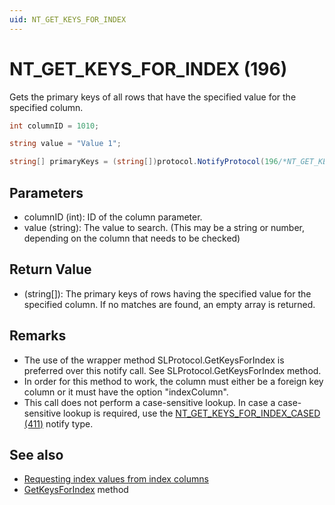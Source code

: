 ```yaml
---
uid: NT_GET_KEYS_FOR_INDEX
---
```


# NT_GET_KEYS_FOR_INDEX (196)

Gets the primary keys of all rows that have the specified value for the specified column.

```csharp
int columnID = 1010;

string value = "Value 1";

string[] primaryKeys = (string[])protocol.NotifyProtocol(196/*NT_GET_KEYS_FOR_INDEX*/ , columnID, value);
```

## Parameters

- columnID (int): ID of the column parameter.
- value (string): The value to search. (This may be a string or number, depending on the column that needs to be checked) 

## Return Value

- (string[]): The primary keys of rows having the specified value for the specified column. If no matches are found, an empty array is returned.

## Remarks

- The use of the wrapper method SLProtocol.GetKeysForIndex is preferred over this notify call. See SLProtocol.GetKeysForIndex method.
- In order for this method to work, the column must either be a foreign key column or it must have the option "indexColumn".
- This call does not perform a case-sensitive lookup.<!-- RN 15333 --> In case a case-sensitive lookup is required, use the [NT_GET_KEYS_FOR_INDEX_CASED (411)](xref:NT_GET_KEYS_FOR_INDEX_CASED) notify type.

## See also

- [Requesting index values from index columns](xref:Protocol.Params.Param.ArrayOptions.ColumnOption#requesting-index-values-from-index-columns)
- [GetKeysForIndex](xref:Skyline.DataMiner.Scripting.SLProtocol.GetKeysForIndex(System.Int32,System.String)) method
